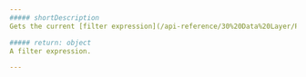 ```yaml
---
##### shortDescription
Gets the current [filter expression](/api-reference/30%20Data%20Layer/PivotGridDataSource/1%20Configuration/filter.md '/Documentation/ApiReference/Data_Layer/PivotGridDataSource/Configuration/#filter'). Cannot be used for the [XmlaStore](/api-reference/30%20Data%20Layer/XmlaStore '/Documentation/ApiReference/Data_Layer/XmlaStore/') store type.

##### return: object
A filter expression.

---
```

